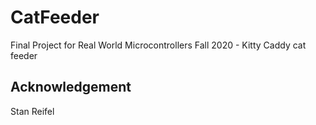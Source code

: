 # CatFeeder
Final Project for Real World Microcontrollers Fall 2020 - Kitty Caddy cat feeder 

## Acknowledgement
Stan Reifel
